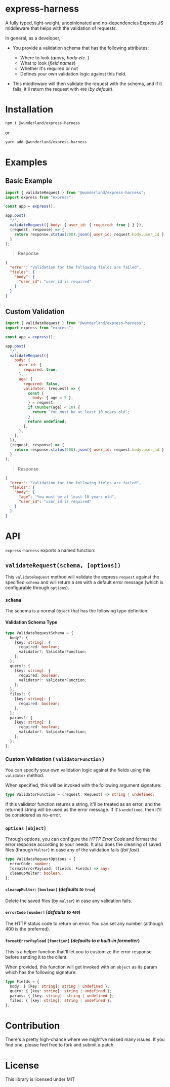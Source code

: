 # express-harness

A fully typed, light-weight, unopinionated and no-dependencies Express.JS middleware that helps with the validation of requests.

In general, as a developer,

- You provide a validation schema that has the following attributes:

  - Where to look (_query, body etc.._)
  - What to look (_field names_)
  - Whether it's required or not
  - Defines your own validation logic against this field.

- This middleware will then validate the request with the schema, and if it fails, it'll return the request with `400` (_by default_).

# Installation

```bash
npm i @wunderland/express-harness
```

or

```bash
yarn add @wunderland/express-harness
```

# Examples

## Basic Example

```javascript
import { validateRequest } from "@wunderland/express-harness";
import express from "express";

const app = express();

app.post(
  "/",
  validateRequest({ body: { user_id: { required: true } } }),
  (request, response) => {
    return response.status(200).json({ user_id: request.body.user_id });
  }
);
```

> Response

```json
{
  "error": "Validation for the following fields are failed",
  "fields": {
    "body": {
      "user_id": "user_id is required"
    }
  }
}
```

## Custom Validation

```javascript
import { validateRequest } from "@wunderland/express-harness";
import express from "express";

const app = express();

app.post(
  "/",
  validateRequest({
    body: {
      user_id: {
        required: true,
      },
      age: {
        required: false,
        validator: (request) => {
          const {
            body: { age = 5 },
          } = request;
          if (Number(age) < 10) {
            return `You must be at least 10 years old`;
          }
          return undefined;
        },
      },
    },
  }),
  (request, response) => {
    return response.status(200).json({ user_id: request.body.user_id });
  }
);
```

> Response

```json
{
  "error": "Validation for the following fields are failed",
  "fields": {
    "body": {
      "age": "You must be at least 10 years old",
      "user_id": "user_id is required"
    }
  }
}
```

# API

`express-harness` exports a named function:

## `validateRequest(schema, [options])`

This `validateRequest` method will validate the express `request` against the specified `schema` and will return a `400` with a default error message (which is configurable through `options`).

### `schema`

The schema is a normal `Object` that has the following type definition:

#### Validation Schema Type

```typescript
type ValidateRequestSchema = {
  body?: {
    [key: string]: {
      required: boolean;
      validator?: ValidatorFunction;
    };
  };
  query?: {
    [key: string]: {
      required: boolean;
      validator?: ValidatorFunction;
    };
  };
  files?: {
    [key: string]: {
      required: boolean;
    };
  };
  params?: {
    [key: string]: {
      required: boolean;
      validator?: ValidatorFunction;
    };
  };
};
```

### Custom Validation ( `ValidatorFunction` )

You can specify your own validation logic against the fields using this `validator` method.

When specified, this will be invoked with the following argument signature:

```typescript
type ValidatorFunction = (request: Request) => string | undefined;
```

If this validator function returns a string, it'll be treated as an error, and the returned string will be used as the error message. If it's `undefined`, then it'll be considered as no-error.

### `options` `[object]`

Through options, you can configure the _HTTP Error Code_ and format the error response according to your needs. It also does the cleaning of saved files (through `Multer`) in case any of the validation fails (_fail fast_)

```typescript
type ValidateRequestOptions = {
  errorCode: number;
  formatErrorPayload: (fields: Fields) => any;
  cleanupMulter: boolean;
};
```

#### `cleanupMulter`: `[boolean]` (_defaults to `true`_)

Delete the saved files (by `multer`) in case any validation fails.

#### `errorCode` `[number]` (_defaults to `400`_)

The HTTP status code to return on error. You can set any number (although 400 is the preferred).

#### `formatErrorPayload` `[function]` (_defaults to a built-in formatter_)

This is a helper function that'll let you to customize the error response before sending it to the client.

When provided, this function will get invoked with an `object` as its param which has the following signature:

```typescript
type Fields = {
  body: { [key: string]: string | undefined };
  query: { [key: string]: string | undefined };
  params: { [key: string]: string | undefined };
  files: { [key: string]: string | undefined };
};
```

# Contribution

There's a pretty high-chance where we might've missed many issues. If you find one, please feel free to fork and submit a patch

# License

This library is licensed under MIT
